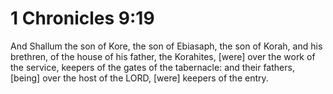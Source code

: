 # 1 Chronicles 9:19

And Shallum the son of Kore, the son of Ebiasaph, the son of Korah, and his brethren, of the house of his father, the Korahites, [were] over the work of the service, keepers of the gates of the tabernacle: and their fathers, [being] over the host of the LORD, [were] keepers of the entry.